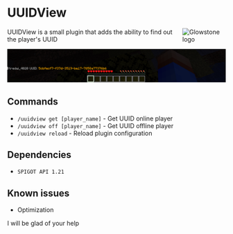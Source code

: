 # UUIDView
<img align="right" alt="Glowstone logo" width="100" src="./UUIDView_logo.png">
UUIDView is a small plugin that adds the ability to find out the player's UUID

![UUIDView Preview image](assets/UUIDView_Preview.png)

## Commands
- `/uuidview get [player_name]` - Get UUID online player
- `/uuidview off [player_name]` - Get UUID offline player
- `/uuidview reload` - Reload plugin configuration

## Dependencies
- `SPIGOT API 1.21`

## Known issues
- Optimization

I will be glad of your help
